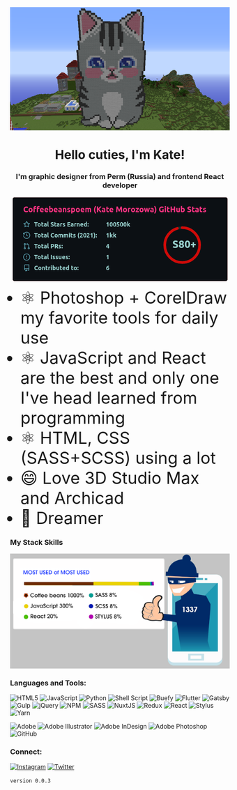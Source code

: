 <div align="center">
<img align="center" src="./d74tajw-a417c77b-63b7-4463-b126-5e2edee4dde0.png" alt="ashi796" />
</div>

<h1 align="center">Hello cuties, I'm Kate!</h1>
<h3 align="center">I'm graphic designer from Perm (Russia) and frontend React developer</h3>
<div align="center">
<img align="center" src="./1337_01.png" alt="hacked" />
</div>
<ul>
  <li style="font-size: 38px">⚛️ Photoshop + CorelDraw my favorite tools for daily use</li>
  <li style="font-size: 38px">⚛️ JavaScript and React are the best and only one I've head learned from programming</li>
  <li style="font-size: 38px">⚛️ HTML, CSS (SASS+SCSS) using a lot </li>
  <li style="font-size: 38px">😄 Love 3D Studio Max and Archicad </li>
  <li style="font-size: 38px">🌱 Dreamer</li>
</ul>
<h3 align="left">My Stack Skills</h3>
<p align="left">

<a href="https://codepen.io/igavelyuk" target="blank"><img align="center" src="./1337.png" alt="1337"/></a>
</p>

<h3 align="left">Languages and Tools:</h3>

![HTML5](https://img.shields.io/badge/html5-%23E34F26.svg?style=for-the-badge&logo=html5&logoColor=white)
![JavaScript](https://img.shields.io/badge/javascript-%23323330.svg?style=for-the-badge&logo=javascript&logoColor=%23F7DF1E)
![Python](https://img.shields.io/badge/python-3670A0?style=for-the-badge&logo=python&logoColor=ffdd54)
![Shell Script](https://img.shields.io/badge/shell_script-%23121011.svg?style=for-the-badge&logo=gnu-bash&logoColor=white)
![Buefy](https://img.shields.io/badge/Buefy-7957D5?style=for-the-badge&logo=buefy&logoColor=48289E)
![Flutter](https://img.shields.io/badge/Flutter-%2302569B.svg?style=for-the-badge&logo=Flutter&logoColor=white)
![Gatsby](https://img.shields.io/badge/Gatsby-%23663399.svg?style=for-the-badge&logo=gatsby&logoColor=white)
![Gulp](https://img.shields.io/badge/GULP-%23CF4647.svg?style=for-the-badge&logo=gulp&logoColor=white)
![jQuery](https://img.shields.io/badge/jquery-%230769AD.svg?style=for-the-badge&logo=jquery&logoColor=white)
![NPM](https://img.shields.io/badge/NPM-%23000000.svg?style=for-the-badge&logo=npm&logoColor=white)
![SASS](https://img.shields.io/badge/SASS-hotpink.svg?style=for-the-badge&logo=SASS&logoColor=white)
![NuxtJS](https://img.shields.io/badge/Nuxt-black?style=for-the-badge&logo=nuxt.js&logoColor=white)
![Redux](https://img.shields.io/badge/redux-%23593d88.svg?style=for-the-badge&logo=redux&logoColor=white)
![React](https://img.shields.io/badge/react-%2320232a.svg?style=for-the-badge&logo=react&logoColor=%2361DAFB)
![Stylus](https://img.shields.io/badge/stylus-%23ff6347.svg?style=for-the-badge&logo=stylus&logoColor=white)
![Yarn](https://img.shields.io/badge/yarn-%232C8EBB.svg?style=for-the-badge&logo=yarn&logoColor=white)

![Adobe](https://img.shields.io/badge/adobe-%23FF0000.svg?style=for-the-badge&logo=adobe&logoColor=white)
![Adobe Illustrator](https://img.shields.io/badge/adobeillustrator-%23FF9A00.svg?style=for-the-badge&logo=adobeillustrator&logoColor=white)
![Adobe InDesign](https://img.shields.io/badge/Adobe%20InDesign-49021F?style=for-the-badge&logo=adobeindesign&logoColor=white)
![Adobe Photoshop](https://img.shields.io/badge/adobephotoshop-%2331A8FF.svg?style=for-the-badge&logo=adobephotoshop&logoColor=white)
![GitHub](https://img.shields.io/badge/github-%23121011.svg?style=for-the-badge&logo=github&logoColor=white)

<h3 align="left">Connect:</h3>

[![Instagram](https://img.shields.io/badge/instagram-%23E4405F.svg?style=for-the-badge&logo=Instagram&logoColor=white)](https://instagram.com/coffeebeanspoem)
[![Twitter](https://img.shields.io/badge/twitter-%231DA1F2.svg?style=for-the-badge&logo=Twitter&logoColor=white)](https://twitter.com/coffeebeanspoem)


`version 0.0.3`
